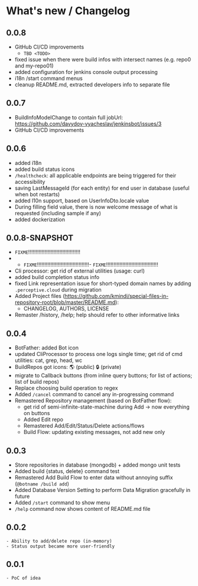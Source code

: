 # What's new / Changelog

## 0.0.8
  - GitHub CI/CD improvements
    - `TBD <TODO>`
  - fixed issue when there were build infos with intersect names (e.g. repo0 and my-repo01)
  - added configuration for jenkins console output processing
  - i18n /start command menus
  - cleanup README.md, extracted developers info to separate file
## 0.0.7
  - BuildInfoModelChange to contain full jobUrl: https://github.com/davydov-vyacheslav/jenkinsbot/issues/3
  - GitHub CI/CD improvements
## 0.0.6
  - added i18n
  - added build status icons
  - `/healthcheck`: all applicable endpoints are being triggered for their accessibility
  - saving LastMessageId (for each entity) for end user in database (useful when bot restarts)
  - added l10n support, based on UserInfoDto.locale value
  - During filling field value, there is now welcome message of what is requested (including sample if any)
  - added dockerization
## 0.0.8-SNAPSHOT
  - `FIXME`!!!!!!!!!!!!!!!!!!!!!!!!!!!!!!!!!!!
  - - `FIXME`!!!!!!!!!!!!!!!!!!!!!!!!!!!!!!!!!!!- `FIXME`!!!!!!!!!!!!!!!!!!!!!!!!!!!!!!!!!!!
  - Cli processor: get rid of external utilities (usage: curl)
  - added build completion status info
  - fixed Link representation issue for short-typed domain names by adding `.perceptive.cloud` during migration
  - Added Project files (https://github.com/kmindi/special-files-in-repository-root/blob/master/README.md):
    - CHANGELOG, AUTHORS, LICENSE
  - Remaster /history, /help; help should refer to other informative links
## 0.0.4
  - BotFather: added Bot icon
  - updated CliProcessor to process one logs single time; get rid of cmd utilities: cat, grep, head, wc
  - BuildRepos got icons:  🌎 (public) 🔒 (private)
  - migrate to Callback buttons (from inline query buttons; for list of actions; list of build repos)
  - Replace choosing build operation to regex
  - Added `/cancel` command to cancel any in-progressing command
  - Remastered Repository management (based on BotFather flow):
    - get rid of semi-infinite-state-machine during Add -> now everything on buttons
    - Added Edit repo
    - Remastered Add/Edit/Status/Delete actions/flows
    - Build Flow: updating existing messages, not add new only
## 0.0.3
  - Store repositories in database (mongodb) + added mongo unit tests
  - Added build {status, delete} command test
  - Remastered Add Build Flow to enter data without annoying suffix (`@botname /build add`)
  - Added Database Version Setting to perform Data Migration gracefully in future
  - Added `/start` command to show menu
  - `/help` command now shows content of README.md file
## 0.0.2
    - Ability to add/delete repo (in-memory)
    - Status output became more user-friendly
## 0.0.1
    - PoC of idea